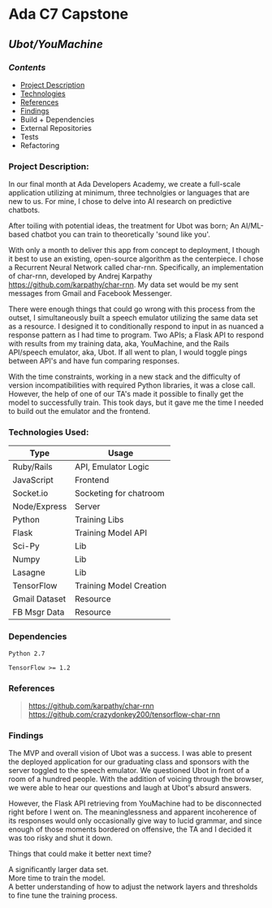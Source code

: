 # **Ada C7 Capstone**  
## ***Ubot/YouMachine***

### *Contents*
- [Project Description](#Description)
- [Technologies](#Tech)
- [References](#Refs)
- [Findings](#Findings)
- Build + Dependencies  
- External Repositories  
- Tests 
- Refactoring

### **Project Description:** <a name="Description"></a>

In our final month at Ada Developers Academy, we create a full-scale application utilizing at minimum, three technolgies or languages that are new to us. For mine, I chose to delve into AI research on predictive chatbots.

After toiling with potential ideas, the treatment for Ubot was born; An AI/ML-based chatbot you can train to theoretically 'sound like you'.

With only a month to deliver this app from concept to deployment, I though it best to use an existing, open-source algorithm as the centerpiece. I chose a Recurrent Neural Network called char-rnn. Specifically, an implementation of char-rnn, developed by Andrej Karpathy https://github.com/karpathy/char-rnn. My data set would be my sent messages from Gmail and Facebook Messenger. 

There were enough things that could go wrong with this process from the outset, I simultaneously built a speech emulator utilizing the same data set as a resource. I designed it to conditionally respond to input in as nuanced a response pattern as I had time to program. Two APIs; a Flask API to respond with results from my training data, aka, YouMachine, and the Rails API/speech emulator, aka, Ubot. If all went to plan, I would toggle pings between API's and have fun comparing responses.

With the time constraints, working in a new stack and the difficulty of version incompatibilities with required Python libraries, it was a close call. However, the help of one of our TA's made it possible to finally get the model to successfully train. This took days, but it gave me the time I needed to build out the emulator and the frontend.

### **Technologies Used:** <a name="Tech"></a>

Type   |  Usage         
--- | --- 
|  Ruby/Rails   | API, Emulator Logic    | 
| JavaScript    | Frontend               |   
| Socket.io     | Socketing for chatroom |  
| Node/Express  | Server                 | 
| Python        | Training Libs          |  
| Flask         | Training Model API     |
| Sci-Py        | Lib                    |
| Numpy         | Lib                    |   
| Lasagne       | Lib                    |    
| TensorFlow    | Training Model Creation| 
| Gmail Dataset | Resource               |   
| FB Msgr Data  | Resource               |


### **Dependencies**   

`Python 2.7         `   

`TensorFlow >= 1.2       `

### **References** <a name="Refs"></a>

> https://github.com/karpathy/char-rnn  
> https://github.com/crazydonkey200/tensorflow-char-rnn

### **Findings** <a name="Findings"></a>   

The MVP and overall vision of Ubot was a success. I was able to present the deployed application for our graduating class and sponsors with the server toggled to the speech emulator. We questioned Ubot in front of a room of a hundred people. With the addition of voicing through the browser, we were able to hear our questions and laugh at Ubot's absurd answers.   


However, the Flask API retrieving from YouMachine had to be disconnected right before I went on. The meaninglessness and apparent incoherence of its responses would only occasionally give way to lucid grammar, and since enough of those moments bordered on offensive, the TA and I decided it was too risky and shut it down.   


Things that could make it better next time?    

A significantly larger data set.    
More time to train the model.    
A better understanding of how to adjust the network layers and thresholds to fine tune the training process.   
